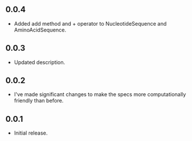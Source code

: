 ## 0.0.4

* Added add method and + operator to NucleotideSequence and AminoAcidSequence.

## 0.0.3

* Updated description.

## 0.0.2

* I've made significant changes to make the specs more computationally friendly than before.

## 0.0.1

* Initial release.
